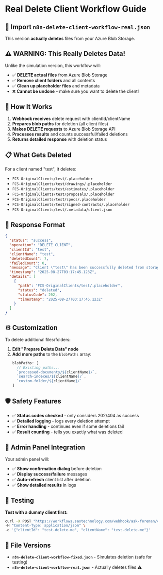 # Real Delete Client Workflow Guide

## 🎯 **Import `n8n-delete-client-workflow-real.json`**

This version **actually deletes** files from your Azure Blob Storage.

## ⚠️ **WARNING: This Really Deletes Data!**

Unlike the simulation version, this workflow will:
- ✅ **DELETE actual files** from Azure Blob Storage
- ✅ **Remove client folders** and all contents  
- ✅ **Clean up placeholder files** and metadata
- ❌ **Cannot be undone** - make sure you want to delete the client!

## 🔧 **How It Works**

1. **Webhook receives** delete request with clientId/clientName
2. **Prepares blob paths** for deletion (all client files)
3. **Makes DELETE requests** to Azure Blob Storage API
4. **Processes results** and counts successful/failed deletions
5. **Returns detailed response** with deletion status

## 📋 **What Gets Deleted**

For a client named "test", it deletes:
- `FCS-OriginalClients/test/.placeholder`
- `FCS-OriginalClients/test/drawings/.placeholder`
- `FCS-OriginalClients/test/estimates/.placeholder`
- `FCS-OriginalClients/test/proposals/.placeholder`
- `FCS-OriginalClients/test/specs/.placeholder`
- `FCS-OriginalClients/test/signed-contracts/.placeholder`
- `FCS-OriginalClients/test/.metadata/client.json`

## 🚀 **Response Format**

```json
{
  "status": "success",
  "operation": "DELETE_CLIENT",
  "clientId": "test", 
  "clientName": "test",
  "deletedCount": 7,
  "failedCount": 0,
  "message": "Client \"test\" has been successfully deleted from storage",
  "timestamp": "2025-08-27T03:17:45.123Z",
  "details": [
    {
      "path": "FCS-OriginalClients/test/.placeholder",
      "status": "deleted",
      "statusCode": 202,
      "timestamp": "2025-08-27T03:17:45.123Z"
    }
  ]
}
```

## ⚙️ **Customization**

To delete additional files/folders:

1. **Edit "Prepare Delete Data" node**
2. **Add more paths** to the `blobPaths` array:
   ```javascript
   blobPaths: [
     // Existing paths...
     `processed-documents/${clientName}/`,
     `search-indexes/${clientName}/`,
     `custom-folder/${clientName}/`
   ]
   ```

## 🛡️ **Safety Features**

- ✅ **Status codes checked** - only considers 202/404 as success
- ✅ **Detailed logging** - logs every deletion attempt
- ✅ **Error handling** - continues even if some deletions fail
- ✅ **Result counting** - tells you exactly what was deleted

## 🔄 **Admin Panel Integration**

Your admin panel will:
- ✅ **Show confirmation dialog** before deletion
- ✅ **Display success/failure** messages
- ✅ **Auto-refresh** client list after deletion
- ✅ **Show detailed results** in logs

## 🧪 **Testing**

**Test with a dummy client first:**

```bash
curl -X POST "https://workflows.saxtechnology.com/webhook/ask-foreman/clients/delete" \
-H "Content-Type: application/json" \
-d '{"clientId": "test-delete-me", "clientName": "test-delete-me"}'
```

## 📁 **File Versions**

- **`n8n-delete-client-workflow-fixed.json`** - Simulates deletion (safe for testing)
- **`n8n-delete-client-workflow-real.json`** - Actually deletes files ⚠️
